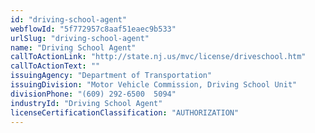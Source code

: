 ```yaml
---
id: "driving-school-agent"
webflowId: "5f772957c8aaf51eaec9b533"
urlSlug: "driving-school-agent"
name: "Driving School Agent"
callToActionLink: "http://state.nj.us/mvc/license/driveschool.htm"
callToActionText: ""
issuingAgency: "Department of Transportation"
issuingDivision: "Motor Vehicle Commission, Driving School Unit"
divisionPhone: "(609) 292-6500  5094"
industryId: "Driving School Agent"
licenseCertificationClassification: "AUTHORIZATION"
---
```

